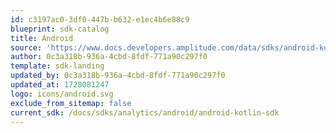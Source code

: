 ```yaml
---
id: c3197ac0-3df0-447b-b632-e1ec4b6e88c9
blueprint: sdk-catalog
title: Android
source: 'https://www.docs.developers.amplitude.com/data/sdks/android-kotlin/'
author: 0c3a318b-936a-4cbd-8fdf-771a90c297f0
template: sdk-landing
updated_by: 0c3a318b-936a-4cbd-8fdf-771a90c297f0
updated_at: 1728081247
logo: icons/android.svg
exclude_from_sitemap: false
current_sdk: /docs/sdks/analytics/android/android-kotlin-sdk
---
```

